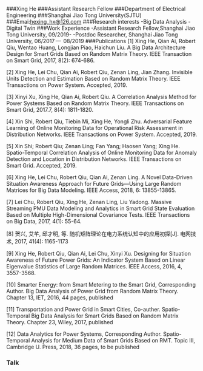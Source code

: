 ###Xing He
###Assistant Research Fellow
###Department of Electrical Engineering
###Shanghai Jiao Tong University(SJTU)
###Emai:hexing_hx@126.com
###Research interests
-Big Data Analysis
-Digital Twin
###Work Experience
-Assistant Research Fellow,Shanghai Jiao Tong University, 09/2019-
-Postdoc Researcher, Shanghai Jiao Tong University, 06/2017 —  08/2019
###Publications
[1]  Xing He, Qian Ai, Robert Qiu, Wentao Huang, Longjian Piao, Haichun Liu. A Big Data Architecture Design for Smart Grids Based on Random Matrix Theory. IEEE Transaction on Smart Grid, 2017, 8(2): 674-686.

[2]  Xing He, Lei Chu, Qian Ai, Robert Qiu, Zenan Ling, Jian Zhang. Invisible Units Detection and Estimation Based on Random Matrix Theory. IEEE Transactions on Power System. Accepted, 2019.

[3]  Xinyi Xu, Xing He, Qian Ai, Robert Qiu. A Correlation Analysis Method for Power Systems Based on Random Matrix Theory. IEEE Transactions on Smart Grid, 2017.7, 8(4): 1811-1820.

[4]  Xin Shi, Robert Qiu, Tiebin Mi, Xing He, Yongli Zhu. Adversarial Feature Learning of Online Monitoring Data for Operational Risk Assessment in Distribution Networks. IEEE Transactions on Power System. Accepted, 2019.

[5]  Xin Shi; Robert Qiu; Zenan Ling; Fan Yang; Haosen Yang; Xing He. Spatio-Temporal Correlation Analysis of Online Monitoring Data for Anomaly Detection and Location in Distribution Networks. IEEE Transactions on Smart Grid. Accepted, 2019.

[6]  Xing He, Lei Chu, Robert Qiu, Qian Ai, Zenan Ling. A Novel Data-Driven Situation Awareness Approach for Future Grids—Using Large Random Matrices for Big Data Modeling. IEEE Access, 2018, 6: 13855-13865.

[7]  Lei Chu, Robert Qiu, Xing He, Zenan Ling, Liu Yadong. Massive Streaming PMU Data Modeling and Analytics in Smart Grid State Evaluation Based on Multiple High-Dimensional Covariance Tests. IEEE Transactions on Big Data, 2017, 4(1): 55-64.

[8]  贺兴, 艾芊, 邱才明, 等. 随机矩阵理论在电力系统认知中的应用初探[J]. 电网技术, 2017, 41(4): 1165-1173

[9]  Xing He, Robert Qiu, Qian Ai, Lei Chu, Xinyi Xu. Designing for Situation Awareness of Future Power Grids: An Indicator System Based on Linear Eigenvalue Statistics of Large Random Matrices. IEEE Access, 2016, 4, 3557-3568.

[10] Smarter Energy: from Smart Metering to the Smart Grid, Corresponding Author. Big Data Analysis of Power Grid from Random Matrix Theory. Chapter 13, IET, 2016, 44 pages, published

[11] Transportation and Power Grid in Smart Cities, Co-auther. Spatio-Temporal Big Data Analysis for Smart Grids Based on Random Matrix Theory. Chapter 23, Wiley, 2017, published

[12] Data Analytics for Power Systems, Corresponding Author. Spatio-Temporal Analysis for Medium Data of Smart Grids Based on RMT. Topic III, Cambridge U. Press, 2018, 36 pages, to be published
### Talk


